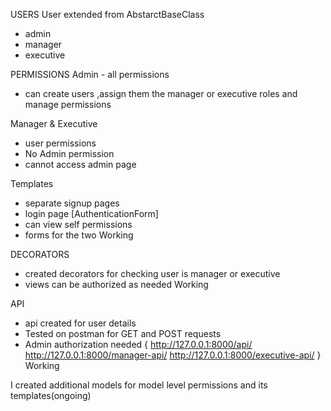 USERS
User extended from AbstarctBaseClass
 - admin
 - manager
 - executive

PERMISSIONS
Admin - all permissions
- can create users ,assign them the manager or executive roles and manage permissions

Manager & Executive 
- user permissions
- No Admin permission
- cannot access admin page

Templates
- separate signup pages 
- login page [AuthenticationForm]
- can view self permissions
- forms for the two 
Working

DECORATORS
- created decorators for checking user is manager or executive 
- views can be authorized as needed
Working

API 
- api created for user details
- Tested on postman for GET and POST requests
- Admin authorization needed
{
    http://127.0.0.1:8000/api/
    http://127.0.0.1:8000/manager-api/
    http://127.0.0.1:8000/executive-api/
}
Working

I created additional models for model level permissions 
and its templates(ongoing) 